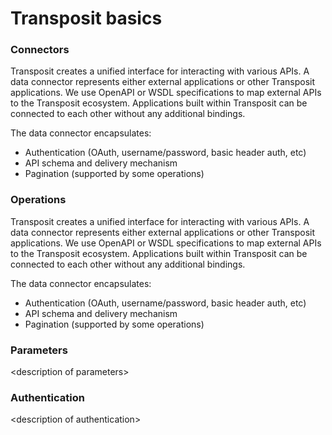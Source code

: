 # Transposit basics

### Connectors

Transposit creates a unified interface for interacting with various APIs. A data connector represents either external applications or other Transposit applications. We use OpenAPI or WSDL specifications to map external APIs to the Transposit ecosystem. Applications built within Transposit can be connected to each other without any additional bindings.

The data connector encapsulates:

* Authentication \(OAuth, username/password, basic header auth, etc\)
* API schema and delivery mechanism
* Pagination \(supported by some operations\)

### Operations

Transposit creates a unified interface for interacting with various APIs. A data connector represents either external applications or other Transposit applications. We use OpenAPI or WSDL specifications to map external APIs to the Transposit ecosystem. Applications built within Transposit can be connected to each other without any additional bindings.

The data connector encapsulates:

* Authentication \(OAuth, username/password, basic header auth, etc\)
* API schema and delivery mechanism
* Pagination \(supported by some operations\)

### Parameters

&lt;description of parameters&gt;

### Authentication

&lt;description of authentication&gt;

